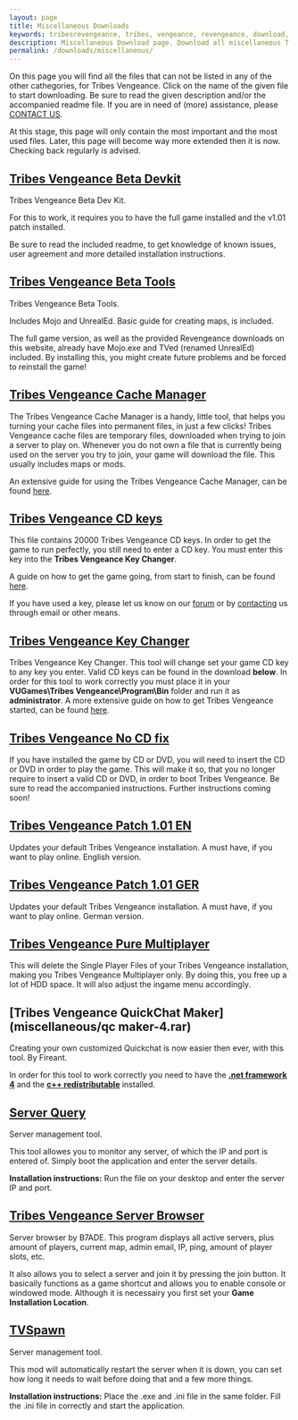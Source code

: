 ```yaml
---
layout: page
title: Miscellaneous Downloads
keywords: tribesrevengeance, tribes, vengeance, revengeance, download, misc, miscellaneous, cache, manager, qc, key, changer, patch, server, brower, launcher, tools
description: Miscellaneous Download page. Download all miscellaneous T:V files - Cache Manager, patches, noCD.exe and much more!
permalink: /downloads/miscellaneous/
---
```


On this page you will find all the files that can not be listed in any of the other cathegories, for Tribes Vengeance. Click on the name of the given file to start downloading. Be sure to read the given description and/or the accompanied readme file. If you are in need of (more) assistance, please [CONTACT US](/contact).


At this stage, this page will only contain the most important and the most used files. Later, this page will become way more extended then it is now. Checking back regularly is advised.

  
  

## [Tribes Vengeance Beta Devkit](miscellaneous/tribesv_beta_devkit.rar)

Tribes Vengeance Beta Dev Kit.

For this to work, it requires you to have the full game installed and the v1.01 patch installed.

Be sure to read the included readme, to get knowledge of known issues, user agreement and more detailed installation instructions.

## [Tribes Vengeance Beta Tools](miscellaneous/TVtoolsBeta.exe)

Tribes Vengeance Beta Tools.

Includes Mojo and UnrealEd. Basic guide for creating maps, is included.

The full game version, as well as the provided Revengeance downloads on this website, already have Mojo.exe and TVed (renamed UnrealEd) included. By installing this, you might create future problems and be forced to reinstall the game!

  
  

## [Tribes Vengeance Cache Manager](miscellaneous/TVCacheManager.zip)

The Tribes Vengeance Cache Manager is a handy, little tool, that helps you turning your cache files into permanent files, in just a few clicks! Tribes Vengeance cache files are temporary files, downloaded when trying to join a server to play on. Whenever you do not own a file that is currently being used on the server you try to join, your game will download the file. This usually includes maps or mods.

An extensive guide for using the Tribes Vengeance Cache Manager, can be found [here](/tutorials/miscellaneous/cachemanager).
  

## [Tribes Vengeance CD keys](miscellaneous/20000tv_keys.txt)

This file contains 20000 Tribes Vengeance CD keys. In order to get the game to run perfectly, you still need to enter a CD key. You must enter this key into the **Tribes Vengeance Key Changer**.

A guide on how to get the game going, from start to finish, can be found [here](/tutorials/gettingstarted/gettingstartedguide).

If you have used a key, please let us know on our [forum](/forum/index) or by [contacting](/contact) us through email or other means.

  
  

## [Tribes Vengeance Key Changer](miscellaneous/tvkeychanger.zip)

Tribes Vengeance Key Changer. This tool will change set your game CD key to any key you enter. Valid CD keys can be found in the download **below**. In order for this tool to work correctly you must place it in your **VUGames\Tribes Vengeance\Program\Bin** folder and run it as **administrator**. A more extensive guide on how to get Tribes Vengeance started, can be found [here](/tutorials/gettingstarted/gettingstartedguide).

  
  

## [Tribes Vengeance No CD fix](miscellaneous/nocd.rar)

If you have installed the game by CD or DVD, you will need to insert the CD or DVD in order to play the game. This will make it so, that you no longer require to insert a valid CD or DVD, in order to boot Tribes Vengeance. Be sure to read the accompanied instructions. Further instructions coming soon!

  
  

## [Tribes Vengeance Patch 1.01 EN](miscellaneous/tribesv_update_en_10_101.exe)

Updates your default Tribes Vengeance installation. A must have, if you want to play online. English version.

  
  

## [Tribes Vengeance Patch 1.01 GER](miscellaneous/tribesv_update_ger_10_101.exe)

Updates your default Tribes Vengeance installation. A must have, if you want to play online. German version.

  
  

## [Tribes Vengeance Pure Multiplayer](miscellaneous/TV_PureMP.rar)

This will delete the Single Player Files of your Tribes Vengeance installation, making you Tribes Vengeance Multiplayer only. By doing this, you free up a lot of HDD space. It will also adjust the ingame menu accordingly.

  
  

## [Tribes Vengeance QuickChat Maker](miscellaneous/qc maker-4.rar)

Creating your own customized Quickchat is now easier then ever, with this tool. By Fireant.

In order for this tool to work correctly you need to have the **[.net framework 4](http://www.microsoft.com/cs-cz/download/details.aspx?id=17851)** and the **[c++ redistributable](http://www.microsoft.com/en-us/download/details.aspx?id=5555)** installed.

  
  

## [Server Query](miscellaneous/ServerQuery.rar)

Server management tool.

This tool allowes you to monitor any server, of which the IP and port is entered of. Simply boot the application and enter the server details.

**Installation instructions:** Run the file on your desktop and enter the server IP and port.

  
  

## [Tribes Vengeance Server Browser](miscellaneous/TVServerBrowser.exe)

Server browser by B7ADE. This program displays all active servers, plus amount of players, current map, admin email, IP, ping, amount of player slots, etc.

It also allows you to select a server and join it by pressing the join button. It basically functions as a game shortcut and allows you to enable console or windowed mode. Although it is necessairy you first set your **Game Installation Location**.

  
  

## [TVSpawn](miscellaneous/tvspawn.zip)

Server management tool.

This mod will automatically restart the server when it is down, you can set how long it needs to wait before doing that and a few more things.

**Installation instructions:** Place the .exe and .ini file in the same folder. Fill the .ini file in correctly and start the application.
